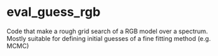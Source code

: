 # eval_guess_rgb
 Code that make a rough grid search of a RGB model over a spectrum. Mostly suitable for defining initial guesses of a fine fitting method (e.g. MCMC)
